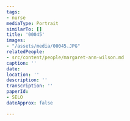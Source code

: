 ```yaml
---
tags:
- nurse
mediaType: Portrait
similarTo: []
title: '00045'
images:
- "/assets/media/00045.JPG"
relatedPeople:
- src/content/people/margaret-ann-wilson.md
caption: ''
date: 
location: ''
description: ''
transcription: ''
paperId:
- SELO
dateApprox: false

---
```

